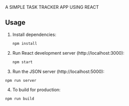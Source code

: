  A SIMPLE TASK TRACKER APP USING REACT

## Usage

1. Install dependencies:
   ```bash
   npm install
   ```
   
2. Run React development server (http://localhost:3000):
   ```bash
   npm start
   ```

3. Run the JSON server (http://localhost:5000):
```bash
npm run server
```

4. To build for production:
```bash
npm run build
```
